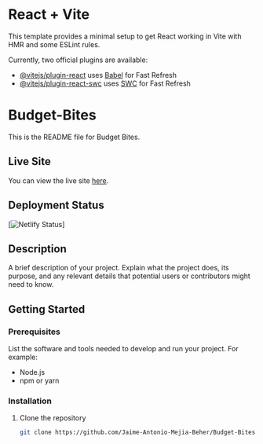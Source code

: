# React + Vite

This template provides a minimal setup to get React working in Vite with HMR and some ESLint rules.

Currently, two official plugins are available:

- [@vitejs/plugin-react](https://github.com/vitejs/vite-plugin-react/blob/main/packages/plugin-react/README.md) uses [Babel](https://babeljs.io/) for Fast Refresh
- [@vitejs/plugin-react-swc](https://github.com/vitejs/vite-plugin-react-swc) uses [SWC](https://swc.rs/) for Fast Refresh

# Budget-Bites

This is the README file for Budget Bites.

## Live Site

You can view the live site [here](https://budget-bites.netlify.app/).

## Deployment Status

[![Netlify Status](https://api.netlify.com/api/v1/badges/c16c4b23-a3e8-46b8-98f0-51cfe7987b2e/deploy-status)]

## Description

A brief description of your project. Explain what the project does, its purpose, and any relevant details that potential users or contributors might need to know.


## Getting Started

### Prerequisites

List the software and tools needed to develop and run your project. For example:

- Node.js
- npm or yarn

### Installation

1. Clone the repository
   ```bash
   git clone https://github.com/Jaime-Antonio-Mejia-Beher/Budget-Bites
